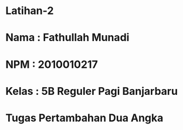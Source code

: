 # Latihan-2
# Nama : Fathullah Munadi
# NPM : 2010010217
# Kelas : 5B Reguler Pagi Banjarbaru
# Tugas Pertambahan Dua Angka

